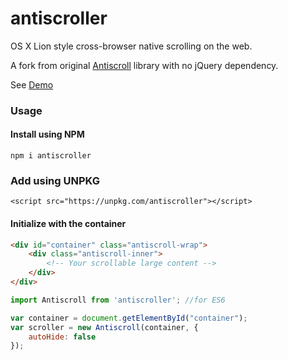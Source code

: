 # antiscroller
OS X Lion style cross-browser native scrolling on the web.

A fork from original [Antiscroll](https://github.com/Automattic/antiscroll) library with no jQuery dependency.

See [Demo](https://arajajyothibabu.github.io/antiscroller)

### Usage

#### Install using NPM

`npm i antiscroller`

### Add using UNPKG

`<script src="https://unpkg.com/antiscroller"></script>`


#### Initialize with the container

```html
<div id="container" class="antiscroll-wrap">
    <div class="antiscroll-inner">
        <!-- Your scrollable large content -->
    </div>
</div>
```

```javascript
import Antiscroll from 'antiscroller'; //for ES6

var container = document.getElementById("container");
var scroller = new Antiscroll(container, {
    autoHide: false
});
```

